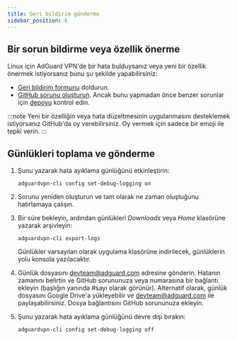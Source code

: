 ```yaml
---
title: Geri bildirim gönderme
sidebar_position: 6
---
```


## Bir sorun bildirme veya özellik önerme

Linux için AdGuard VPN'de bir hata bulduysanız veya yeni bir özellik önermek istiyorsanız bunu şu şekilde yapabilirsiniz:

- [Geri bildirim formunu](https://surveys.adguard.com/en/vpn_linux/form.html) doldurun.
- [GitHub sorunu oluşturun](https://github.com/AdguardTeam/AdGuardVPNCLI/issues/new/choose). Ancak bunu yapmadan önce benzer sorunlar için [depoyu](https://github.com/AdguardTeam/AdGuardVPNCLI/issues?q=is%3Aissue) kontrol edin.

:::note
Yeni bir özelliğin veya hata düzeltmesinin uygulanmasını desteklemek istiyorsanız GitHub'da oy verebilirsiniz. Oy vermek için sadece bir emoji ile tepki verin.
:::

## Günlükleri toplama ve gönderme

1. Şunu yazarak hata ayıklama günlüğünü etkinleştirin:

    `adguardvpn-cli config set-debug-logging on`

2. Sorunu yeniden oluşturun ve tam olarak ne zaman oluştuğunu hatırlamaya çalışın.

3. Bir süre bekleyin, ardından günlükleri _Downloads_ veya _Home_ klasörüne yazarak arşivleyin:

    `adguardvpn-cli export-logs`

    Günlükler varsayılan olarak uygulama klasörüne indirilecek, günlüklerin yolu konsola yazılacaktır.

4. Günlük dosyasını <devteam@adguard.com> adresine gönderin. Hatanın zamanını belirtin ve GitHub sorununuza veya numarasına bir bağlantı ekleyin (başlığın yanında #sayı olarak görünür). Alternatif olarak, günlük dosyasını Google Drive'a yükleyebilir ve <devteam@adguard.com> ile paylaşabilirsiniz. Dosya bağlantısını GitHub sorununuza ekleyin.

5. Şunu yazarak hata ayıklama günlüğünü devre dışı bırakın:

    `adguardvpn-cli config set-debug-logging off`
